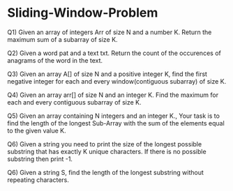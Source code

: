 # Sliding-Window-Problem


Q1) Given an array of integers Arr of size N and a number K. Return the maximum sum of a subarray of size K.

Q2) Given a word pat and a text txt. Return the count of the occurences of anagrams of the word in the text.

Q3) Given an array A[] of size N and a positive integer K, find the first negative integer for each and every window(contiguous subarray) of size K.

Q4) Given an array arr[] of size N and an integer K. Find the maximum for each and every contiguous subarray of size K.

Q5) Given an array containing N integers and an integer K., Your task is to find the length of the longest Sub-Array with the sum of the elements equal to the given     value K.

Q6) Given a string you need to print the size of the longest possible substring that has exactly K unique characters. If there is no possible substring then print       -1.

Q6) Given a string S, find the length of the longest substring without repeating characters.
